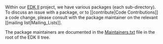 Within our [EDK II](http://www.tianocore.org/edk2/) project, we have various packages (each sub-directory).  To discuss an issue with a package, or to [[contribute|Code Contributions]] a code change, please consult with the package maintainer on the relevant [[mailing list|Mailing_Lists]].

The package maintainers are documented in the
[Maintainers.txt](https://raw.githubusercontent.com/tianocore/edk2/master/Maintainers.txt)
file in the root of the EDK II tree.